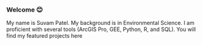 ### Welcome 😊


My name is Suvam Patel. My background is in Environmental Science. I am proficient with several tools (ArcGIS Pro, GEE, Python, R, and SQL). You will find my featured projects here
